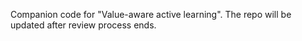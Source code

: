 Companion code for "Value-aware active learning". The repo will be updated after review process ends.
